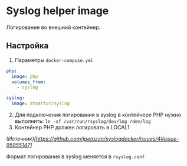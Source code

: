 # Syslog helper image

Логирование во внешний контейнер.

## Настройка

1. Параметры `docker-compose.yml`

```yml
php:
  image: php
  volumes_from:
    - syslog

syslog:
  image: atnartur/syslog
```

2. Для подключения логирования в syslog в контейнере PHP нужно выполнить:
`ln -sf /var/run/rsyslog/dev/log /dev/log`
3. Контейнер PHP должен логировать в LOCAL1

_(Источник)[https://github.com/jpetazzo/syslogdocker/issues/4#issue-95955147]_

Формат логирования в syslog меняется в `rsyslog.conf`